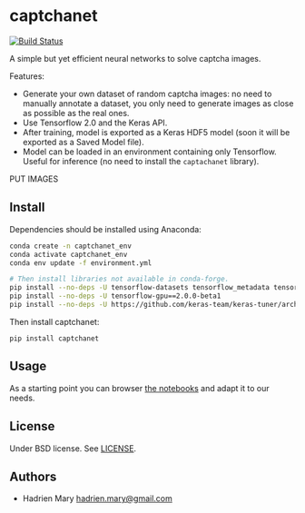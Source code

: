 # captchanet

[![Build Status](https://travis-ci.com/hadim/captchanet.svg?branch=master)](https://travis-ci.com/hadim/captchanet)

A simple but yet efficient neural networks to solve captcha images.

Features:

- Generate your own dataset of random captcha images: no need to manually annotate a dataset, you only need to generate images as close as possible as the real ones.
- Use Tensorflow 2.0 and the Keras API.
- After training, model is exported as a Keras HDF5 model (soon it will be exported as a Saved Model file).
- Model can be loaded in an environment containing only Tensorflow. Useful for inference (no need to install the `captachanet` library).

PUT IMAGES

## Install

Dependencies should be installed using Anaconda:

```bash
conda create -n captchanet_env
conda activate captchanet_env
conda env update -f environment.yml

# Then install libraries not available in conda-forge.
pip install --no-deps -U tensorflow-datasets tensorflow_metadata tensorboard tensorflow-estimator
pip install --no-deps -U tensorflow-gpu==2.0.0-beta1
pip install --no-deps -U https://github.com/keras-team/keras-tuner/archive/fe5ed591bf54fc3db033814ab43193f6e8999ee5.zip
```

Then install captchanet:

`pip install captchanet`

## Usage

As a starting point you can browser [the notebooks](./notebooks) and adapt it to our needs.

## License

Under BSD license. See [LICENSE](LICENSE).

## Authors

- Hadrien Mary <hadrien.mary@gmail.com>
